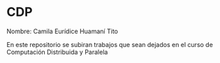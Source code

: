 # CDP

Nombre: Camila Eurídice Huamaní Tito

En este repositorio se subiran trabajos que sean dejados en el curso de Computación Distribuida y Paralela
